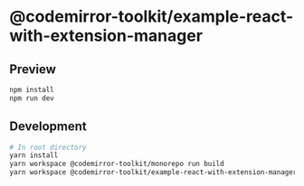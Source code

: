 # @codemirror-toolkit/example-react-with-extension-manager

## Preview

```sh
npm install
npm run dev
```

## Development

```sh
# In root directory
yarn install
yarn workspace @codemirror-toolkit/monorepo run build
yarn workspace @codemirror-toolkit/example-react-with-extension-manager run dev
```
